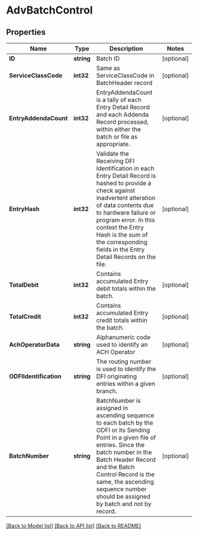 # AdvBatchControl

## Properties

Name | Type | Description | Notes
------------ | ------------- | ------------- | -------------
**ID** | **string** | Batch ID | [optional] 
**ServiceClassCode** | **int32** | Same as ServiceClassCode in BatchHeader record | [optional] 
**EntryAddendaCount** | **int32** | EntryAddendaCount is a tally of each Entry Detail Record and each Addenda Record processed, within either the batch or file as appropriate. | [optional] 
**EntryHash** | **int32** | Validate the Receiving DFI Identification in each Entry Detail Record is hashed to provide a check against inadvertent alteration of data contents due to hardware failure or program error. In this context the Entry Hash is the sum of the corresponding fields in the Entry Detail Records on the file.  | [optional] 
**TotalDebit** | **int32** | Contains accumulated Entry debit totals within the batch. | [optional] 
**TotalCredit** | **int32** | Contains accumulated Entry credit totals within the batch. | [optional] 
**AchOperatorData** | **string** | Alphanumeric code used to identify an ACH Operator | [optional] 
**ODFIIdentification** | **string** | The routing number is used to identify the DFI originating entries within a given branch. | [optional] 
**BatchNumber** | **string** | BatchNumber is assigned in ascending sequence to each batch by the ODFI or its Sending Point in a given file of entries. Since the batch number in the Batch Header Record and the Batch Control Record is the same, the ascending sequence number should be assigned by batch and not by record. | [optional] 

[[Back to Model list]](../README.md#documentation-for-models) [[Back to API list]](../README.md#documentation-for-api-endpoints) [[Back to README]](../README.md)


